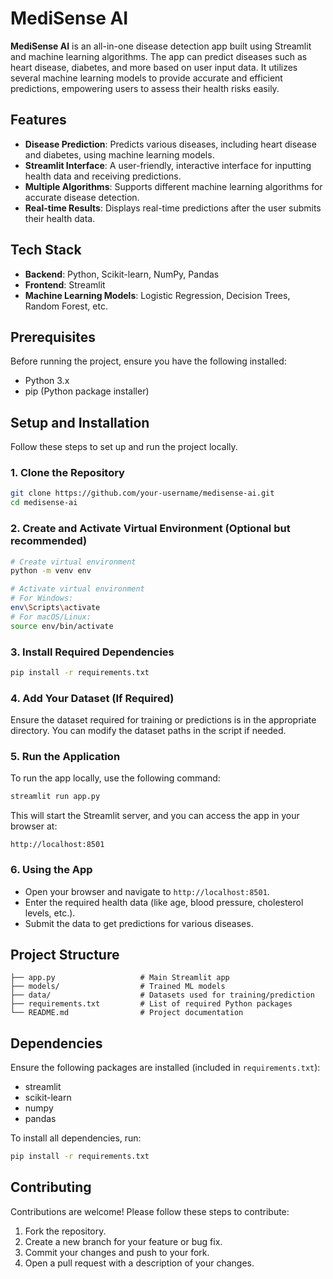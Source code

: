 # MediSense AI

**MediSense AI** is an all-in-one disease detection app built using Streamlit and machine learning algorithms. The app can predict diseases such as heart disease, diabetes, and more based on user input data. It utilizes several machine learning models to provide accurate and efficient predictions, empowering users to assess their health risks easily.

## Features

- **Disease Prediction**: Predicts various diseases, including heart disease and diabetes, using machine learning models.
- **Streamlit Interface**: A user-friendly, interactive interface for inputting health data and receiving predictions.
- **Multiple Algorithms**: Supports different machine learning algorithms for accurate disease detection.
- **Real-time Results**: Displays real-time predictions after the user submits their health data.

## Tech Stack

- **Backend**: Python, Scikit-learn, NumPy, Pandas
- **Frontend**: Streamlit
- **Machine Learning Models**: Logistic Regression, Decision Trees, Random Forest, etc.

## Prerequisites

Before running the project, ensure you have the following installed:

- Python 3.x
- pip (Python package installer)

## Setup and Installation

Follow these steps to set up and run the project locally.

### 1. Clone the Repository

```bash
git clone https://github.com/your-username/medisense-ai.git
cd medisense-ai
```

### 2. Create and Activate Virtual Environment (Optional but recommended)

```bash
# Create virtual environment
python -m venv env

# Activate virtual environment
# For Windows:
env\Scripts\activate
# For macOS/Linux:
source env/bin/activate
```

### 3. Install Required Dependencies

```bash
pip install -r requirements.txt
```

### 4. Add Your Dataset (If Required)

Ensure the dataset required for training or predictions is in the appropriate directory. You can modify the dataset paths in the script if needed.

### 5. Run the Application

To run the app locally, use the following command:

```bash
streamlit run app.py
```

This will start the Streamlit server, and you can access the app in your browser at:

```
http://localhost:8501
```

### 6. Using the App

- Open your browser and navigate to `http://localhost:8501`.
- Enter the required health data (like age, blood pressure, cholesterol levels, etc.).
- Submit the data to get predictions for various diseases.

## Project Structure

```
├── app.py                   # Main Streamlit app
├── models/                  # Trained ML models
├── data/                    # Datasets used for training/prediction
├── requirements.txt         # List of required Python packages
└── README.md                # Project documentation
```

## Dependencies

Ensure the following packages are installed (included in `requirements.txt`):

- streamlit
- scikit-learn
- numpy
- pandas

To install all dependencies, run:

```bash
pip install -r requirements.txt
```

## Contributing

Contributions are welcome! Please follow these steps to contribute:

1. Fork the repository.
2. Create a new branch for your feature or bug fix.
3. Commit your changes and push to your fork.
4. Open a pull request with a description of your changes.
